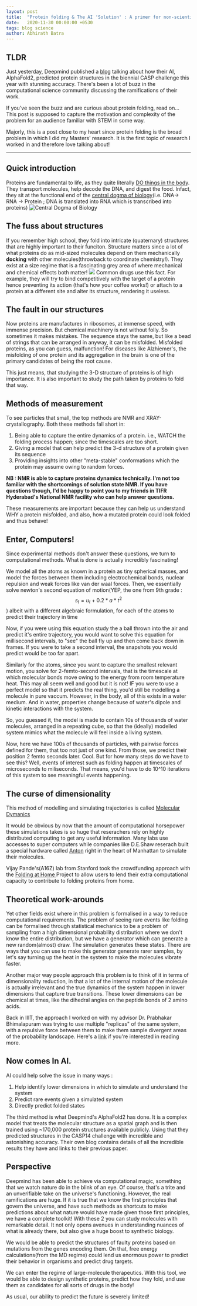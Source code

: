 ```yaml
---
layout: post
title:  "Protein folding & The AI 'Solution' : A primer for non-scientists"
date:   2020-11-30 00:00:00 +0530
tags: blog science
author: Abhirath Batra
---
```


## TLDR 

Just yesterday, Deepmind published a <a href="https://deepmind.com/blog/article/alphafold-a-solution-to-a-50-year-old-grand-challenge-in-biology">blog</a> talking about how their AI, AlphaFold2, predicted protein structures in the biennial CASP challenge this year with stunning accuracy. There's been a lot of buzz in the computational science community discussing the ramifications of their work. 

If you've seen the buzz and are curious about protein folding, read on...
This post is supposed to capture the motivation and complexity of the problem for an audience familiar with STEM in some way.

Majorly, this is a post close to my heart since protein folding is the broad problem in which I did my Masters' research. It is the first topic of research I worked in and therefore love talking about!

---

## Quick introduction

Proteins are fundamental to life, as they quite literally <a href="https://www.youtube.com/watch?v=X_tYrnv_o6A">DO things in the body</a>. They transport molecules, help decode the DNA, and digest the food. Infact, they sit at the functional end of the <a href="https://en.wikipedia.org/wiki/Central_dogma_of_molecular_biology">central dogma of biology</a>(i.e. DNA-> RNA -> Protein ; DNA is translated into RNA which is transcribed into proteins)
<img src="https://upload.wikimedia.org/wikipedia/commons/thumb/e/ee/Cdmb.svg/1280px-Cdmb.svg.png" alt = "Central Dogma of Biology"/>

## The fuss about structures
If you remember high school, they fold into intricate (quaternary) structures that are highly important to their funciton. Structure matters since a lot of what proteins do as mid-sized molecules depend on them mechanically **docking** with other molecules(throwback to coordinate chemistry!). They exist at a size regime that is a fascinating grey area of where mechanical and chemical effects both matter!
<img src="https://upload.wikimedia.org/wikipedia/commons/thumb/9/97/Docking_representation_2.png/1280px-Docking_representation_2.png" />
Common drugs use this fact. For example, they will try to bind competitively with the target of a protein hence preventing its action (that's how your coffee works!) or attach to a protein at a different site and alter its structure, rendering it useless. 

## The fault in our structures
Now proteins are manufactures in ribosomes, at immense speed, with immense precision. But chemical machinery is not without folly. So sometimes it makes mistakes. The sequence stays the same, but like a bead of strings that can be arranged in anyway, it can be misfolded. Misfolded proteins, as you can guess, malfunction! For diseases like Alzhiemer's, the misfolding of one protein and its aggregation in the brain is one of the primary candidates of being the root cause. 

This just means, that studying the 3-D structure of proteins is of high importance. It is also important to study the path taken by proteins to fold that way.

## Methods of measurement
To see particles that small, the top methods are NMR and XRAY-crystallography. Both these methods fall short in: 
1. Being able to capture the entire dynamics of a protein. i.e., WATCH the folding process happen; since the timescales are too short.
2. Giving a model that can help predict the 3-d structure of a protein given its sequence
2. Providing insights into other "meta-stable" conformations which the protein may assume owing to random forces. 

__NB : NMR is able to capture proteins dynamics technically. I'm not too familiar with the shortcomings of solution state NMR. If you have questions though, I'd be happy to point you to my friends in TIFR Hyderabad's National NMR facility who can help answer questions.__ 

These measurements are important because they can help us understand WHY a protein misfolded, and also, how a mutated protein could look folded and thus behave!

## Enter, Computers!

Since experimental methods don't answer these questions, we turn to computational methods. What is done is actually incredibly fascinating! 

We model all the atoms as known in a protein as tiny spherical masses, and model the forces between them including electrochemical bonds, nuclear repulsion and weak forces like van der waal forces. Then, we essentially solve newton's second equation of motion(YEP, the one from 9th grade : $$s_t = u_t + 0.2 * a* t^2$$ ) albeit with a different algebraic formulation, for each of the atoms to predict their trajectory in time

Now, if you were using this equation study the a ball thrown into the air and predict it's entire trajectory, you would want to solve this equation for millisecond intervals, to "see" the ball fly up and then come back down in frames. If you were to take a second interval, the snapshots you would predict would be too far apart. 

 Similarly for the atoms, since you want to capture the smallest relevant motion, you solve for 2-femto-second intervals, that is the timescale at which molecular bonds move owing to the energy from room temperature heat. This may all seem well and good but it is not!
 IF you were to use a perfect model so that it predicts the real thing, you'd still be modelling a molecule in pure vaccum. However, in the body, all of this exists in a water medium. And in water, properties change because of water's dipole and kinetic interactions with the system. 

 So, you guessed it, the model is made to contain 10s of thousands of water molecules, arranged in a repeating cube, so that the (ideally) modelled system mimics what the molecule will feel inside a living system. 
 
 Now, here we have 100s of thousands of particles, with pairwise forces defined for them, that too not just of one kind. From those, we predict their position 2 femto seconds later. Cool. But for how many steps do we have to see this? Well, events of interest such as folding happen at timescales of microseconds to miliseconds. That means, you'd have to do 10^10 iterations of this system to see meaningful events happening. 

 ## The curse of dimensionality

 This method of modelling and simulating trajectories is called <a href="https://en.wikipedia.org/wiki/Molecular_dynamics#:~:text=Molecular%20dynamics%20(MD)%20is%20a,%22evolution%22%20of%20the%20system.">Molecular Dymanics</a>

It would be obvious by now that the amount of computational horsepower these simulations takes is so huge that reserachers rely on highly distributed computing to get any useful information. Many labs use accesses to super computers while companies like D.E.Shaw reserach built a special hardware called <a href="https://en.wikipedia.org/wiki/Anton_(computer)">Anton</a> right in the heart of Manhattan to simulate their molecules. 

Vijay Pande's(A16Z) lab from Stanford took the crowdfunding approach with the <a href="https://foldingathome.org/"> Folding at Home </a> Project to allow users to lend their extra computational capacity to contribute to folding proteins from home. 

## Theoretical work-arounds

Yet other fields exist where in this problem is formalised in a way to reduce computational requirements. The problem of seeing rare events like folding can be formalised through statistical mechanics to be a problem of sampling from a high dimensional probability distribution where we don't know the entire distribution, but we have a generator which can generate a new random(almost) draw. The simulation generates these states. There are ways that you can use to make this generator generate rarer samples, by let's say turning up the heat in the system to make the molecules vibrate faster. 

Another major way people approach this problem is to think of it in terms of dimensionality reduction, in that a lot of the internal motion of the molecule is actually irrelevant and the true dynamics of the system happen in lower dimensions that capture true transitions. These lower dimensions can be chemical at times, like the dihedral angles on the peptide bonds of 2 amino acids.

Back in IIIT, the approach I worked on with my advisor Dr. Prabhakar Bhimalapuram was trying to use multiple "replicas" of the same system, with a repulsive force between them to make them sample divergent areas of the probability landscape. Here's a <a href="http://web2py.iiit.ac.in/research_centres/publications/view_publication/mastersthesis/680">link</a> if you're interested in reading more. 

## Now comes In AI. 
AI could help solve the issue in many ways : 
1. Help identify lower dimensions in which to simulate and understand the system
2. Predict rare events given a simulated system
3. Directly predict folded states

The third method is what Deepmind's AlphaFold2 has done. It is a complex model that treats the molecular structure as a spatial graph and is then trained using ~170,000 protein structures available publicly. Using that they predicted structures in the CASP14 challenge with incredible and astonishing accuracy. Their own blog contains details of all the incredible results they have and links to their previous paper. 

## Perspective

Deepmind has been able to achieve via computational magic, something that we watch nature do in the blink of an eye. Of course, that's a trite and an unverifiable take on the universe's functioning. 
However, the real ramifications are huge. If it is true that we know the first principles that govern the universe, and have such methods as shortcuts to make predictions about what nature would have made given those first principles, we have a complete toolkit! With these 2 you can study molecules with remarkable detail. 
It not only opens avenues in understanding nuances of what is already there, but also give a huge boost to synthetic biology. 

 We would be able to predict the structures of faulty proteins based on  mutations from the genes encoding them. On that, free energy calculations(from the MD regime) could lend us enormous power to predict their behavior in organisms and predict drug targets.

 We can enter the regime of large-molecule therapeutics. With this tool, we would be able to design synthetic proteins, predict how they fold, and use them as candidates for all sorts of drugs in the body!

 As usual, our ability to predict the future is severely limited!